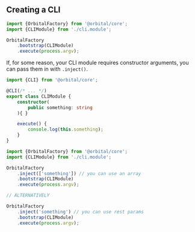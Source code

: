 ## Creating a CLI

```ts
import {OrbitalFactory} from '@orbital/core';
import {CLIModule} from './cli.module';

OrbitalFactory
    .bootstrap(CLIModule)
    .execute(process.argv);
```

If, for some reason, your CLI module requires constructor arguments, you can pass them in with `.inject()`.

```ts
import {CLI} from '@orbital/core';

@CLI(/* ... */)
export class CLIModule {
    constructor(
        public something: string
    ){ }

    execute() {
        console.log(this.something);
    }
}
```

```ts
import {OrbitalFactory} from '@orbital/core';
import {CLIModule} from './cli.module';

OrbitalFactory
    .inject(['something']) // you can use an array
    .bootstrap(CLIModule)
    .execute(process.argv);

// ALTERNATIVELY

OrbitalFactory
    .inject('something') // you can use rest params
    .bootstrap(CLIModule)
    .execute(process.argv);
```
